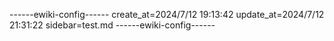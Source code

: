 ------ewiki-config------
create_at=2024/7/12 19:13:42
update_at=2024/7/12 21:31:22
sidebar=test.md
------ewiki-config------
 